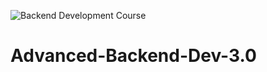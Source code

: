 
![Backend Development Course](https://github.com/user-attachments/assets/c851202b-5900-427a-a734-8e850164b0b4)


# Advanced-Backend-Dev-3.0

  